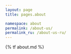 ```yaml
---
layout: page
title: pages.about

namespace: about
permalink: /about-us/
permalink_ru: /about-us-ru/
---
```


{% tf about.md %}

